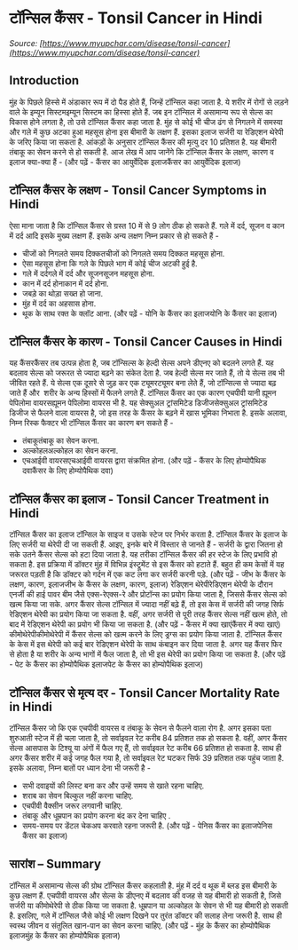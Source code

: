 # टॉन्सिल कैंसर - Tonsil Cancer in Hindi
_Source: [https://www.myupchar.com/disease/tonsil-cancer](https://www.myupchar.com/disease/tonsil-cancer)_

## Introduction
मुंह के पिछले हिस्से में अंडाकार रूप में दो पैड होते हैं, जिन्हें टॉन्सिल कहा जाता है. ये शरीर में रोगों से लड़ने वाले के इम्यून सिस्टमइम्यून सिस्टम का हिस्सा होते हैं. जब इन टॉन्सिल में असामान्य रूप से सेल्स का विकास होने लगता है, तो उसे टॉन्सिल कैंसर कहा जाता है. मुंह से कोई भी चीज ढंग से निगलने में समस्या और गले में कुछ अटका हुआ महसूस होना इस बीमारी के लक्षण हैं. इसका इलाज सर्जरी या रेडिएशन थेरेपी के जरिए किया जा सकता है. आंकड़ों के अनुसार टॉन्सिल कैंसर की मृत्यु दर 10 प्रतिशत है. यह बीमारी तंबाकू का सेवन करने से हो सकती है.
आज लेख में आप जानेंगे कि टॉन्सिल कैंसर के लक्षण, कारण व इलाज क्या-क्या हैं -
(और पढ़ें - कैंसर का आयुर्वेदिक इलाजकैंसर का आयुर्वेदिक इलाज)

## टॉन्सिल कैंसर के लक्षण - Tonsil Cancer Symptoms in Hindi
ऐसा माना जाता है कि टॉन्सिल कैंसर से ग्रस्त 10 में से 9 लोग ठीक हो सकते हैं. गले में दर्द, सूजन व कान में दर्द आदि इसके मुख्य लक्षण हैं. इसके अन्य लक्षण निम्न प्रकार से हो सकते हैं -
- चीजों को निगलते समय दिक्कतचीजों को निगलते समय दिक्कत महसूस होना.
- ऐसा महसूस होना कि गले के पिछले भाग में कोई चीज अटकी हुई है.
- गले में दर्दगले में दर्द और सूजनसूजन महसूस होना.
- कान में दर्द होनाकान में दर्द होना.
- जबड़े का थोड़ा सख्त हो जाना.
- मुंह में दर्द का अहसास होना.
- थूक के साथ रक्त के क्लॉट आना.
(और पढ़ें - योनि के कैंसर का इलाजयोनि के कैंसर का इलाज)

## टॉन्सिल कैंसर के कारण - Tonsil Cancer Causes in Hindi
यह कैंसरकैंसर तब उत्पन्न होता है, जब टॉन्सिल्स के हेल्दी सेल्स अपने डीएनए को बदलने लगते हैं. यह बदलाव सेल्स को जरूरत से ज्यादा बढ़ने का संकेत देता है. जब हेल्दी सेल्स मर जाते हैं, तो ये सेल्स तब भी जीवित रहते हैं.
ये सेल्स एक दूसरे से जुड़ कर एक ट्यूमरट्यूमर बना लेते हैं, जो टॉन्सिल्स से ज्यादा बढ़ जाते हैं और  शरीर के अन्य हिस्सों में फैलने लगते हैं. टॉन्सिल कैंसर का एक कारण एचपीवी यानी ह्यूमन पेपिलोमा वायरसह्यूमन पेपिलोमा वायरस भी है. यह सेक्सुअल ट्रांसमिटेड डिजीजसेक्सुअल ट्रांसमिटेड डिजीज से फैलने वाला वायरस है, जो इस तरह के कैंसर के बढ़ने में खास भूमिका निभाता है. इसके अलावा, निम्न रिस्क फैक्टर भी टॉन्सिल कैंसर का कारण बन सकते हैं -
- तंबाकूतंबाकू का सेवन करना.
- अल्कोहलअल्कोहल का सेवन करना.
- एचआईवी वायरसएचआईवी वायरस द्वारा संक्रमित होना.
(और पढ़ें - कैंसर के लिए होम्योपैथिक दवाकैंसर के लिए होम्योपैथिक दवा)

## टॉन्सिल कैंसर का इलाज - Tonsil Cancer Treatment in Hindi
टॉन्सिल कैंसर का इलाज टॉन्सिल के साइज व उसके स्टेज पर निर्भर करता है. टॉन्सिल कैंसर के इलाज के लिए सर्जरी या थेरेपी दी जा सकती हैं. आइए, इनके बारे में विस्तार से जानते हैं -
सर्जरी के द्वारा जितना हो सके उतने कैंसर सेल्स को हटा दिया जाता है. यह तरीका टॉन्सिल कैंसर की हर स्टेज के लिए प्रभावि हो सकता है. इस प्रक्रिया में डॉक्टर मुंह में विभिन्न इंस्ट्रूमेंट से इस कैंसर को हटाते हैं. बहुत ही कम केसों में यह जरूरत पड़ती है कि डॉक्टर को गर्दन में एक कट लगा कर सर्जरी करनी पड़े.
(और पढ़ें - जीभ के कैंसर के लक्षण, कारण, इलाजजीभ के कैंसर के लक्षण, कारण, इलाज)
रेडिएशन थेरेपीरेडिएशन थेरेपी के दौरान एनर्जी की हाई पावर बीम जैसे एक्स-रेएक्स-रे और प्रोटॉन्स का प्रयोग किया जाता है, जिससे कैंसर सेल्स को खत्म किया जा सके. अगर कैंसर सेल्स टॉन्सिल में ज्यादा नहीं बढ़े हैं, तो इस केस में सर्जरी की जगह सिर्फ रेडिएशन थेरेपी का प्रयोग किया जा सकता है. वहीं, अगर सर्जरी से पूरी तरह कैंसर सेल्स नहीं खत्म होते, तो बाद में रेडिएशन थेरेपी का प्रयोग भी किया जा सकता है.
(और पढ़ें - कैंसर में क्या खाएंकैंसर में क्या खाएं)
कीमोथेरेपीकीमोथेरेपी में कैंसर सेल्स को खत्म करने के लिए ड्रग्स का प्रयोग किया जाता है. टॉन्सिल कैंसर के केस में इस थेरेपी को कई बार रेडिएशन थेरेपी के साथ कंबाइन कर दिया जाता है. अगर यह कैंसर फिर से होता है या शरीर के अन्य भागों में फैल जाता है, तो भी इस थेरेपी का प्रयोग किया जा सकता है.
(और पढ़ें - पेट के कैंसर का होम्योपैथिक इलाजपेट के कैंसर का होम्योपैथिक इलाज)

## टॉन्सिल कैंसर से मृत्य दर - Tonsil Cancer Mortality Rate in Hindi
टॉन्सिल कैंसर जो कि एक एचपीवी वायरस व तंबाकू के सेवन से फैलने वाला रोग है. अगर इसका पता शुरुआती स्टेज में ही चला जाता है, तो सर्वाइवल रेट करीब 84 प्रतिशत तक हो सकता है. वहीं, अगर कैंसर सेल्स आसपास के टिश्यू या अंगों में फैल गए हैं, तो सर्वाइवल रेट करीब 66 प्रतिशत हो सकता है. साथ ही अगर कैंसर शरीर में कई जगह फैल गया है, तो सर्वाइवल रेट घटकर सिर्फ 39 प्रतिशत तक पहुंच जाता है. इसके अलावा, निम्न बातों पर ध्यान देना भी जरूरी है -
- सभी दवाइयों की लिस्ट बना कर और उन्हें समय से खाते रहना चाहिए.
- शराब का सेवन बिल्कुल नहीं करना चाहिए.
- एचपीवी वैक्सीन जरूर लगवानी चाहिए.
- तंबाकू और धूम्रपान का प्रयोग करना बंद कर देना चाहिए .
- समय-समय पर डेंटल चेकअप करवाते रहना जरूरी है.
(और पढ़ें - पेनिस कैंसर का इलाजपेनिस कैंसर का इलाज)

## सारांश – Summary
टॉन्सिल में असामान्य सेल्स की ग्रोथ टॉन्सिल कैंसर कहलाती है. मुंह में दर्द व थूक में ब्लड इस बीमारी के कुछ लक्षण हैं. एचपीवी वायरस और सेल्स के डीएनए में बदलाव की वजह से यह बीमारी हो सकती है, जिसे सर्जरी या कीमोथेरेपी से ठीक किया जा सकता है. धूम्रपान या अल्कोहल के सेवन से भी यह बीमारी हो सकती है. इसलिए, गले में टॉन्सिल जैसे कोई भी लक्षण दिखने पर तुरंत डॉक्टर की सलाह लेना जरूरी है. साथ ही स्वस्थ जीवन व संतुलित खान-पान का सेवन करना चाहिए.
(और पढ़ें - मुंह के कैंसर का होम्योपैथिक इलाजमुंह के कैंसर का होम्योपैथिक इलाज)

